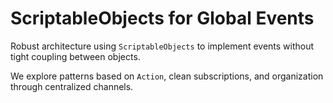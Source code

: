 ﻿---
slug: eventos-globales-scriptableobjects
titulo: ScriptableObjects for Global Events
descripcion: Robust architecture using SOs for decoupled event systems.
fecha: 2025-04-10
tags: [unity, events, scriptableobject]
autor: RaulDAI
imagen: placeholder.png
---

# ScriptableObjects for Global Events

Robust architecture using `ScriptableObjects` to implement events without tight coupling between objects.

We explore patterns based on `Action`, clean subscriptions, and organization through centralized channels.
